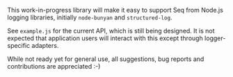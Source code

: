 This work-in-progress library will make it easy to support Seq from Node.js logging libraries, initially `node-bunyan` and `structured-log`.

See `example.js` for the current API, which is still being designed. It is not expected that application users will interact with this except through logger-specific adapters.

While not ready yet for general use, all suggestions, bug reports and contributions are appreciated :-)
